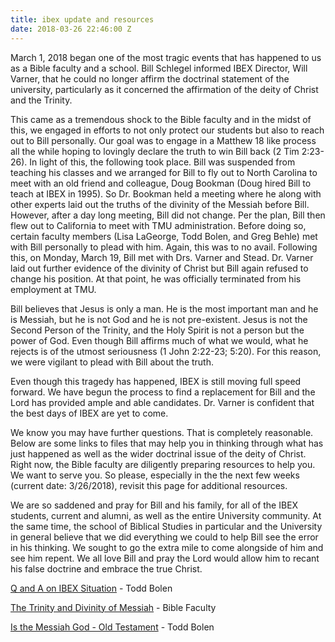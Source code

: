 ```yaml
---
title: ibex update and resources
date: 2018-03-26 22:46:00 Z
---
```


March 1, 2018 began one of the most tragic events that has happened to us as a Bible faculty and a school. Bill Schlegel informed IBEX Director, Will Varner, that he could no longer affirm the doctrinal statement of the university, particularly as it concerned the affirmation of the deity of Christ and the Trinity.

This came as a tremendous shock to the Bible faculty and in the midst of this, we engaged in efforts to not only protect our students but also to reach out to Bill personally. Our goal was to engage in a Matthew 18 like process all the while hoping to lovingly declare the truth to win Bill back (2 Tim 2:23-26). In light of this, the following took place. Bill was suspended from teaching his classes and we arranged for Bill to fly out to North Carolina to meet with an old friend and colleague, Doug Bookman (Doug hired Bill to teach at IBEX in 1995). So Dr. Bookman held a meeting where he along with other experts laid out the truths of the divinity of the Messiah before Bill. However, after a day long meeting, Bill did not change. Per the plan, Bill then flew out to California to meet with TMU administration. Before doing so, certain faculty members (Lisa LaGeorge, Todd Bolen, and Greg Behle) met with Bill personally to plead with him. Again, this was to no avail. Following this, on Monday, March 19, Bill met with Drs. Varner and Stead. Dr. Varner laid out further evidence of the divinity of Christ but Bill again refused to change his position. At that point, he was officially terminated from his employment at TMU.

Bill believes that Jesus is only a man. He is the most important man and he is Messiah, but he is not God and he is not pre-existent. Jesus is not the Second Person of the Trinity, and the Holy Spirit is not a person but the power of God. Even though Bill affirms much of what we would, what he rejects is of the utmost seriousness (1 John 2:22-23; 5:20). For this reason, we were vigilant to plead with Bill about the truth.

Even though this tragedy has happened, IBEX is still moving full speed forward. We have begun the process to find a replacement for Bill and the Lord has provided ample and able candidates. Dr. Varner is confident that the best days of IBEX are yet to come.

We know you may have further questions. That is completely reasonable. Below are some links to files that may help you in thinking through what has just happened as well as the wider doctrinal issue of the deity of Christ. Right now, the Bible faculty are diligently preparing resources to help you. We want to serve you. So please, especially in the
the next few weeks (current date: 3/26/2018), revisit this page for additional resources.

We are so saddened and pray for Bill and his family, for all of the IBEX students, current and alumni, as well as the entire University community. At the same time, the school of Biblical Studies in particular and the University in general believe that we did everything we could to help Bill see the error in his thinking. We sought to go the extra mile to come alongside of him and see him repent. We all love Bill and pray the Lord would allow him to recant his false doctrine and embrace the true Christ.

[Q and A on IBEX Situation](/uploads/Q%20and%20A%20on%20IBEX%20Situation.pdf) - Todd Bolen

[The Trinity and Divinity of Messiah](/uploads/The%20Trinity%20and%20Divinity%20of%20Messiah.pdf) - Bible Faculty

[Is the Messiah God - Old Testament](/uploads/Is%20the%20Messiah%20God%20-%20Old%20Testament.pdf) - Todd Bolen